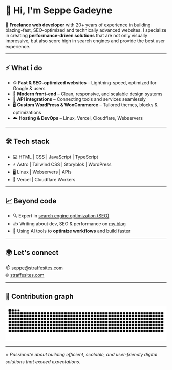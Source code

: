 # 👋 Hi, I'm Seppe Gadeyne  

🚀 **Freelance web developer** with 20+ years of experience in building blazing-fast, SEO-optimized and technically advanced websites. I specialize in creating **performance-driven solutions** that are not only visually impressive, but also score high in search engines and provide the best user experience.  

---

## ⚡️ What i do
- ⚙️ **Fast & SEO-optimized websites** – Lightning-speed, optimized for Google & users  
- 🎨 **Modern front-end** – Clean, responsive, and scalable design systems  
- 🔗 **API integrations** – Connecting tools and services seamlessly  
- 🖥️ **Custom WordPress & WooCommerce** – Tailored themes, blocks & optimizations  
- ☁️ **Hosting & DevOps** – Linux, Vercel, Cloudflare, Webservers  

---

## 🛠️ Tech stack

- 💻 HTML | CSS | JavaScript | TypeScript
- ⚡ Astro | Tailwind CSS | Storyblok | WordPress
- 🖥️ Linux | Webservers | APIs
- 🚀 Vercel | Cloudflare Workers

---

## 📈 Beyond code
- 🔍 Expert in [search engine optimization (SEO)](https://straffesites.com)  
- ✍️ Writing about dev, SEO & performance on [my blog](https://straffesites.com)  
- 🤖 Using AI tools to **optimize workflows** and build faster  

---

## 🌍 Let's connect
📫 [seppe@straffesites.com](mailto:seppe@straffesites.com)  
🌐 [straffesites.com](https://straffesites.com/en)  

---

## 🐍 Contribution graph
![Snake animation](https://github.com/seppegadeyne/seppegadeyne/blob/output/github-contribution-grid-snake.svg)

---

⭐️ *Passionate about building efficient, scalable, and user-friendly digital solutions that exceed expectations.*
